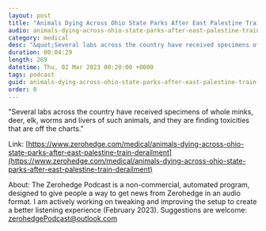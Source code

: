 ```yaml
---
layout: post
title: "Animals Dying Across Ohio State Parks After East Palestine Train Derailment"
audio: animals-dying-across-ohio-state-parks-after-east-palestine-train-derailment-0
category: medical
desc: "&quot;Several labs across the country have received specimens of whole minks, deer, elk, worms and livers of such animals, and they are finding toxicities that are off the charts.&quot; "
duration: 00:04:29
length: 269
datetime: Thu, 02 Mar 2023 00:20:00 +0000
tags: podcast
guid: animals-dying-across-ohio-state-parks-after-east-palestine-train-derailment-0
order: 0
---
```

&quot;Several labs across the country have received specimens of whole minks, deer, elk, worms and livers of such animals, and they are finding toxicities that are off the charts.&quot; 

Link: [https://www.zerohedge.com/medical/animals-dying-across-ohio-state-parks-after-east-palestine-train-derailment](https://www.zerohedge.com/medical/animals-dying-across-ohio-state-parks-after-east-palestine-train-derailment)

About: The Zerohedge Podcast is a non-commercial, automated program, designed to give people a way to get news from Zerohedge in an audio format.  I am actively working on tweaking and improving the setup to create a better listening experience (February 2023).  Suggestions are welcome: [zerohedgePodcast@outlook.com](mailto:zerohedgePodcast@outlook.com)